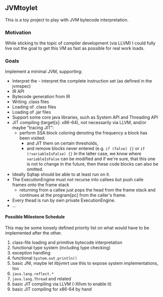 JVMtoylet
---------

This is a toy project to play with JVM bytecode interpretation.

### Motivation

While sticking to the topic of compiler development (via LLVM) I could fully live out 
the goal to get this VM as fast as possible for real work loads.

### Goals

Implement a minimal JVM, supporting:

- Interpret the - interpret the complete instruction set (as defined in the jvmspec)
- IR API
- Bytecode generation from IR
- Writing .class files
- Loading of .class files
- Loading of .jar files
- Support some core java libraries, such as System API and Threading API
- JIT compiling (target[s]: x86-64), not necessarily via LLVM, and/or maybe "tracing JIT":
  - perform SSA block coloring denoting the frequency a block has been visited:
    - and JIT them on certain thresholds,
    - and remove blocks never entered (e.g. `if (false) {}` or `if (!variableIsFalse) {}`
      In the latter case, we know where `variableIsFalse` can be modified and if we're
      sure, that this one is not to change in the future, then these code blocks can also be omitted.
- Ideally Sqltap should be able to at least run on it.
- The ExecutionEngine must not recurse into callees but push calle frames onto the frame stack
  - returning from a callee just pops the head from the frame stack and continues at the program[pc] from the caller's frame.
- Every thead is run by own private ExecutionEngine.
- ...

#### Possible Milestone Schedule

This may be some loosely defined priority list on what would have to be implemented after the other.

1. class-file loading and primitive bytecode interpretation
2. functional type system (including type checking)
3. exception handling
4. functional `System.out.println()`
5. basic JNI, maybe let libjvmrt use this to expose system implementations, too
6. `java.lang.reflect.*`
7. `java.lang.Thread` and related
8. basic JIT compiling via LLVM (-Xllvm to enable it)
9. basic JIT compiling for x86-64 by hand
